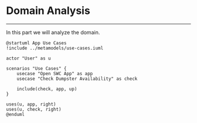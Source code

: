 # Domain Analysis

---

In this part we will analyze the domain. 

```plantuml
@startuml App Use Cases
!include ../metamodels/use-cases.iuml

actor "User" as u

scenarios "Use Cases" {
    usecase "Open SWC App" as app
    usecase "Check Dumpster Availability" as check

    include(check, app, up)
}

uses(u, app, right)
uses(u, check, right)
@enduml
```
